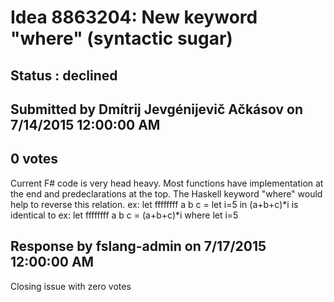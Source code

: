 # Idea 8863204: New keyword "where" (syntactic sugar) #

## Status : declined

## Submitted by Dmítrij Jevgénijevič Ačkásov on 7/14/2015 12:00:00 AM

## 0 votes

Current F# code is very head heavy. Most functions have implementation at the end and predeclarations at the top. The Haskell keyword "where" would help to reverse this relation.
ex:
let ffffffff a b c = let i=5 in (a+b+c)*i
is identical to
ex:
let ffffffff a b c = (a+b+c)*i where let i=5

## Response by fslang-admin on 7/17/2015 12:00:00 AM

Closing issue with zero votes

